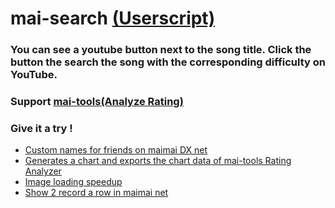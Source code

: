 # mai-search [(Userscript)](https://github.com/hwtam/mai-search/blob/main/mai%20search.js)

### You can see a youtube button next to the song title. Click the button the search the song with the corresponding difficulty on YouTube.

### Support [mai-tools(Analyze Rating)](https://github.com/myjian/mai-tools)

### Give it a try !
- [Custom names for friends on maimai DX net](https://github.com/evnchn/what-is-mai-name)
- [Generates a chart and exports the chart data of mai-tools Rating Analyzer](https://github.com/evnchn/mai-chart-chart)
- [Image loading speedup](https://github.com/evnchn/mai-speed)
- [Show 2 record a row in maimai net](https://github.com/hwtam/better-record-for-mai)
